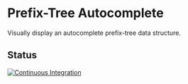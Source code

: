 # Prefix-Tree Autocomplete 

Visually display an autocomplete prefix-tree data structure.

## Status
[![Continuous Integration](https://github.com/hphothong/prefix-tree-autocomplete/actions/workflows/ci-cd.yml/badge.svg)](https://github.com/hphothong/prefix-tree-autocomplete/actions/workflows/ci-cd.yml)
